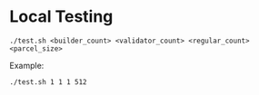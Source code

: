 # Local Testing

```shell
./test.sh <builder_count> <validator_count> <regular_count> <parcel_size>
```

Example:
```shell
./test.sh 1 1 1 512
```